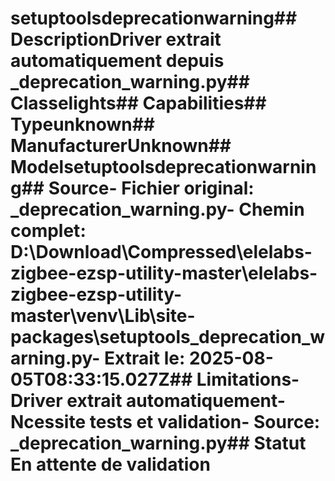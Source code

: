 # setuptoolsdeprecationwarning##  DescriptionDriver extrait automatiquement depuis _deprecation_warning.py##  Classelights##  Capabilities##  Typeunknown##  ManufacturerUnknown##  Modelsetuptoolsdeprecationwarning##  Source- **Fichier original**: _deprecation_warning.py- **Chemin complet**: D:\Download\Compressed\elelabs-zigbee-ezsp-utility-master\elelabs-zigbee-ezsp-utility-master\venv\Lib\site-packages\setuptools\_deprecation_warning.py- **Extrait le**: 2025-08-05T08:33:15.027Z##  Limitations- Driver extrait automatiquement- Ncessite tests et validation- Source: _deprecation_warning.py##  Statut En attente de validation